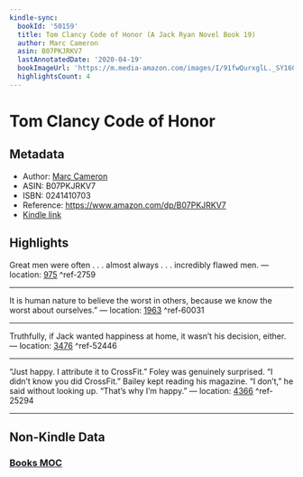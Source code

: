 ```yaml
---
kindle-sync:
  bookId: '50159'
  title: Tom Clancy Code of Honor (A Jack Ryan Novel Book 19)
  author: Marc Cameron
  asin: B07PKJRKV7
  lastAnnotatedDate: '2020-04-19'
  bookImageUrl: 'https://m.media-amazon.com/images/I/91fwQurxglL._SY160.jpg'
  highlightsCount: 4
---
```

# Tom Clancy Code of Honor
## Metadata
* Author: [Marc Cameron](https://www.amazon.comundefined)
* ASIN: B07PKJRKV7
* ISBN: 0241410703
* Reference: https://www.amazon.com/dp/B07PKJRKV7
* [Kindle link](kindle://book?action=open&asin=B07PKJRKV7)

## Highlights
Great men were often . . . almost always . . . incredibly flawed men. — location: [975](kindle://book?action=open&asin=B07PKJRKV7&location=975) ^ref-2759

---
It is human nature to believe the worst in others, because we know the worst about ourselves.” — location: [1963](kindle://book?action=open&asin=B07PKJRKV7&location=1963) ^ref-60031

---
Truthfully, if Jack wanted happiness at home, it wasn’t his decision, either. — location: [3476](kindle://book?action=open&asin=B07PKJRKV7&location=3476) ^ref-52446

---
“Just happy. I attribute it to CrossFit.” Foley was genuinely surprised. “I didn’t know you did CrossFit.” Bailey kept reading his magazine. “I don’t,” he said without looking up. “That’s why I’m happy.” — location: [4366](kindle://book?action=open&asin=B07PKJRKV7&location=4366) ^ref-25294

---
## Non-Kindle Data
### [Books MOC](Books%20MOC.md)
